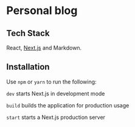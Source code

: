 # Personal blog
## Tech Stack

React, [Next.js](https://nextjs.org/learn) and Markdown.

## Installation

Use ```npm``` or ```yarn``` to run the following:

```dev``` starts Next.js in development mode

```build``` builds the application for production usage

```start``` starts a Next.js production server
 
